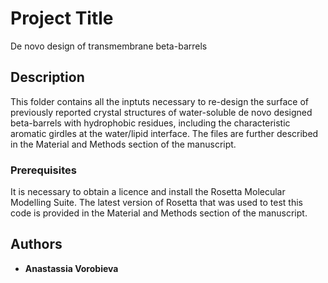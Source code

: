 # Project Title

De novo design of transmembrane beta-barrels

## Description

This folder contains all the inptuts necessary to re-design the surface of previously reported crystal structures of water-soluble de novo designed beta-barrels with hydrophobic residues, including the characteristic aromatic girdles at the water/lipid interface.
The files are further described in the Material and Methods section of the manuscript.

### Prerequisites

It is necessary to obtain a licence and install the Rosetta Molecular Modelling Suite. The latest version of Rosetta that was used to test this code is provided in the Material and Methods section of the manuscript.

## Authors

* **Anastassia Vorobieva**


